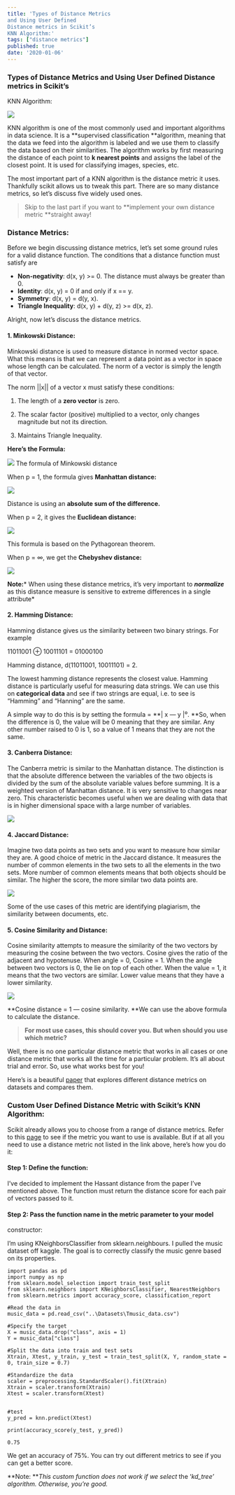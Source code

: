```yaml
---
title: 'Types of Distance Metrics
and Using User Defined
Distance metrics in Scikit’s
KNN Algorithm:'
tags: ["distance metrics"]
published: true
date: '2020-01-06'
---
```



### Types of Distance Metrics and Using User Defined Distance metrics in Scikit’s
KNN Algorithm:

![](https://cdn-images-1.medium.com/max/960/1*_DOTmuIGzo7WWFEPCsncAg.jpeg)

KNN algorithm is one of the most commonly used and important algorithms in data
science. It is a **supervised classification **algorithm, meaning that the data
we feed into the algorithm is labeled and we use them to classify the data based
on their similarities. The algorithm works by first measuring the distance of
each point to **k nearest points** and assigns the label of the closest point.
It is used for classifying images, species, etc.

The most important part of a KNN algorithm is the distance metric it uses.
Thankfully scikit allows us to tweak this part. There are so many distance
metrics, so let’s discuss five widely used ones.

> Skip to the last part if you want to **implement your own distance metric
> **straight away!

### Distance Metrics:

Before we begin discussing distance metrics, let’s set some ground rules for a
valid distance function. The conditions that a distance function must satisfy
are

* **Non-negativity**: d(x, y) >= 0. The distance must always be greater than 0.
* **Identity**: d(x, y) = 0 if and only if x == y.
* **Symmetry**: d(x, y) = d(y, x).
* **Triangle Inequality**: d(x, y) + d(y, z) >= d(x, z).

Alright, now let’s discuss the distance metrics.

#### 1. Minkowski Distance:

Minkowski distance is used to measure distance in normed vector space. What this
means is that we can represent a data point as a vector in space whose length
can be calculated. The norm of a vector is simply the length of that vector.

The norm ||x|| of a vector x must satisfy these conditions:

1. The length of a **zero vector** is zero.

2. The scalar factor (positive) multiplied to a vector, only changes magnitude
but not its direction.

3. Maintains Triangle Inequality.

**Here’s the Formula:**

![](https://cdn-images-1.medium.com/max/960/1*y8DBZmfab1IjxE62UmcYJw.png)
<span class="figcaption_hack">The formula of Minkowski distance</span>

When p = 1, the formula gives **Manhattan distance:**

![](https://cdn-images-1.medium.com/max/960/1*HR5x_37NAZspL5S9FWDNUg.png)

Distance is using an **absolute sum of the difference.**

When p = 2, it gives the **Euclidean distance:**

![](https://cdn-images-1.medium.com/max/960/1*o5aNV-pZBWGa60iVpb188Q.png)

This formula is based on the Pythagorean theorem.

When p = ∞, we get the **Chebyshev distance:**

![](https://cdn-images-1.medium.com/max/960/1*qDa50u9MpoKkY1EWKWPRVg.png)

**Note:*** When using these distance metrics, it’s very important to
***normalize*** as this distance measure is sensitive to extreme differences in
a single attribute*

#### 2. Hamming Distance:

Hamming distance gives us the similarity between two binary strings. For example

11011001 ⊕ 10011101 = 01000100

Hamming distance, d(11011001, 10011101) = 2.

The lowest hamming distance represents the closest value. Hamming distance is
particularly useful for measuring data strings. We can use this on **categorical
data** and see if two strings are equal, i.e. to see is “Hamming” and “Hanning”
are the same.

A simple way to do this is by setting the formula = **| x — y |⁰. **So, when the
difference is 0, the value will be 0 meaning that they are similar. Any other
number raised to 0 is 1, so a value of 1 means that they are not the same.

#### 3. Canberra Distance:

The Canberra metric is similar to the Manhattan distance. The distinction is
that the absolute difference between the variables of the two objects is divided
by the sum of the absolute variable values before summing. It is a weighted
version of Manhattan distance. It is very sensitive to changes near zero. This
characteristic becomes useful when we are dealing with data that is in higher
dimensional space with a large number of variables.

![](https://cdn-images-1.medium.com/max/960/1*Q719DDOg0rn3c8uY6VeDHw.png)

#### 4. Jaccard Distance:

Imagine two data points as two sets and you want to measure how similar they
are. A good choice of metric in the Jaccard distance. It measures the number of
common elements in the two sets to all the elements in the two sets. More number
of common elements means that both objects should be similar. The higher the
score, the more similar two data points are.

![](https://cdn-images-1.medium.com/max/960/1*Yovw5m6wIGAA_G3zZlD4Sw.png)

Some of the use cases of this metric are identifying plagiarism, the similarity
between documents, etc.

#### 5. Cosine Similarity and Distance:

Cosine similarity attempts to measure the similarity of the two vectors by
measuring the cosine between the two vectors. Cosine gives the ratio of the
adjacent and hypotenuse. When angle = 0, Cosine = 1. When the angle between two
vectors is 0, the lie on top of each other. When the value = 1, it means that
the two vectors are similar. Lower value means that they have a lower
similarity.

![](https://cdn-images-1.medium.com/max/960/1*qM1kF4elK87YsdXJ0Qw9iw.png)

**Cosine distance = 1 — cosine similarity. **We can use the above formula to
calculate the distance.

> **For most use cases, this should cover you. But when should you use which
> metric?**

Well, there is no one particular distance metric that works in all cases or one
distance metric that works all the time for a particular problem. It’s all about
trial and error. So, use what works best for you!

Here’s is a beautiful [paper](https://arxiv.org/pdf/1708.04321.pdf) that
explores different distance metrics on datasets and compares them.

### Custom User Defined Distance Metric with Scikit’s KNN Algorithm:

Scikit already allows you to choose from a range of distance metrics. Refer to
this
[page](https://scikit-learn.org/stable/modules/generated/sklearn.neighbors.DistanceMetric.html)
to see if the metric you want to use is available. But if at all you need to use
a distance metric not listed in the link above, here’s how you do it:

#### Step 1: Define the function:

I’ve decided to implement the Hassant distance from the paper I’ve mentioned
above. The function must return the distance score for each pair of vectors
passed to it.


#### Step 2: Pass the function name in the metric parameter to your model
constructor:

I’m using KNeighborsClassifier from sklearn.neighbours. I pulled the music
dataset off kaggle. The goal is to correctly classify the music genre based on
its properties.

    import pandas as pd
    import numpy as np
    from sklearn.model_selection import train_test_split
    from sklearn.neighbors import KNeighborsClassifier, NearestNeighbors
    from sklearn.metrics import accuracy_score, classification_report

    #Read the data in
    music_data = pd.read_csv("..\Datasets\Tmusic_data.csv")

    #Specify the target
    X = music_data.drop("class", axis = 1)
    Y = music_data["class"]

    #Split the data into train and test sets
    Xtrain, Xtest, y_train, y_test = train_test_split(X, Y, random_state = 0, train_size = 0.7)

    #Standardize the data 
    scaler = preprocessing.StandardScaler().fit(Xtrain)
    Xtrain = scaler.transform(Xtrain)
    Xtest = scaler.transform(Xtest)


    #test
    y_pred = knn.predict(Xtest)

    print(accuracy_score(y_test, y_pred))

    0.75

We get an accuracy of 75%. You can try out different metrics to see if you can
get a better score.

**Note: ***This custom function does not work if we select* the ‘*kd_tree’
algorithm. Otherwise, you’re good.*

<br> 